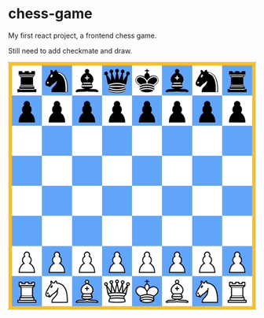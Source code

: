 # chess-game
My first react project, a frontend chess game.

Still need to add checkmate and draw.

![](https://github.com/neoff69/chess-game/blob/master/chess_demo_gif.gif)
